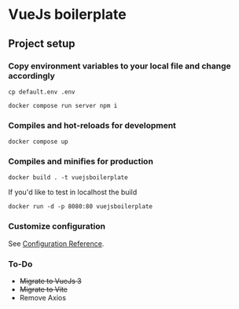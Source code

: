 # VueJs boilerplate

## Project setup

### Copy environment variables to your local file and change accordingly

```
cp default.env .env
```

```
docker compose run server npm i
```

### Compiles and hot-reloads for development

```
docker compose up
```

### Compiles and minifies for production

```
docker build . -t vuejsboilerplate
```

If you'd like to test in localhost the build

```
docker run -d -p 8080:80 vuejsboilerplate
```

### Customize configuration

See [Configuration Reference](https://vitejs.dev/config/).

### To-Do

- ~~Migrate to VueJs 3~~
- ~~Migrate to Vite~~
- Remove Axios

